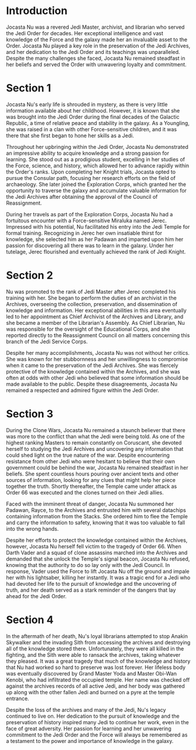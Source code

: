 # Introduction

Jocasta Nu was a revered Jedi Master, archivist, and librarian who served the Jedi Order for decades.
Her exceptional intelligence and vast knowledge of the Force and the galaxy made her an invaluable asset to the Order.
Jocasta Nu played a key role in the preservation of the Jedi Archives, and her dedication to the Jedi Order and its teachings was unparalleled.
Despite the many challenges she faced, Jocasta Nu remained steadfast in her beliefs and served the Order with unwavering loyalty and commitment.

# Section 1

Jocasta Nu's early life is shrouded in mystery, as there is very little information available about her childhood.
However, it is known that she was brought into the Jedi Order during the final decades of the Galactic Republic, a time of relative peace and stability in the galaxy.
As a Youngling, she was raised in a clan with other Force-sensitive children, and it was there that she first began to hone her skills as a Jedi.

Throughout her upbringing within the Jedi Order, Jocasta Nu demonstrated an impressive ability to acquire knowledge and a strong passion for learning.
She stood out as a prodigious student, excelling in her studies of the Force, science, and history, which allowed her to advance rapidly within the Order's ranks.
Upon completing her Knight trials, Jocasta opted to pursue the Consular path, focusing her research efforts on the field of archaeology.
She later joined the Exploration Corps, which granted her the opportunity to traverse the galaxy and accumulate valuable information for the Jedi Archives after obtaining the approval of the Council of Reassignment.

During her travels as part of the Exploration Corps, Jocasta Nu had a fortuitous encounter with a Force-sensitive Miraluka named Jerec.
Impressed with his potential, Nu facilitated his entry into the Jedi Temple for formal training.
Recognizing in Jerec her own insatiable thirst for knowledge, she selected him as her Padawan and imparted upon him her passion for discovering all there was to learn in the galaxy.
Under her tutelage, Jerec flourished and eventually achieved the rank of Jedi Knight.

# Section 2

Nu was promoted to the rank of Jedi Master after Jerec completed his training with her.
She began to perform the duties of an archivist in the Archives, overseeing the collection, preservation, and dissemination of knowledge and information.
Her exceptional abilities in this area eventually led to her appointment as Chief Archivist of the Archives and Library, and she became a member of the Librarian's Assembly.
As Chief Librarian, Nu was responsible for the oversight of the Educational Corps, and she reported directly to the Reassignment Council on all matters concerning this branch of the Jedi Service Corps.

Despite her many accomplishments, Jocasta Nu was not without her critics.
She was known for her stubbornness and her unwillingness to compromise when it came to the preservation of the Jedi Archives.
She was fiercely protective of the knowledge contained within the Archives, and she was often at odds with other Jedi who believed that some information should be made available to the public.
Despite these disagreements, Jocasta Nu remained a respected and admired figure within the Jedi Order.

# Section 3

During the Clone Wars, Jocasta Nu remained a staunch believer that there was more to the conflict than what the Jedi were being told.
As one of the highest ranking Masters to remain constantly on Coruscant, she devoted herself to studying the Jedi Archives and uncovering any information that could shed light on the true nature of the war.
Despite encountering resistance from other Jedi who were hesitant to believe that their own government could be behind the war, Jocasta Nu remained steadfast in her beliefs.
She spent countless hours pouring over ancient texts and other sources of information, looking for any clues that might help her piece together the truth.
Shortly thereafter, the Temple came under attack as Order 66 was executed and the clones turned on their Jedi allies.

Faced with the imminent threat of danger, Jocasta Nu summoned her Padawan, Rayce, to the Archives and entrusted him with several datachips containing information from the Stacks.
She ordered him to flee the Temple and carry the information to safety, knowing that it was too valuable to fall into the wrong hands.

Despite her efforts to protect the knowledge contained within the Archives, however,  Jocasta Nu herself fell victim to the tragedy of Order 66.
When Darth Vader and a squad of clone assassins marched into the Archives and demanded that she unlock the Temple's signal beacon, Jocasta Nu refused, knowing that the authority to do so lay only with the Jedi Council.
In response, Vader used the Force to lift Jocasta Nu off the ground and impale her with his lightsaber, killing her instantly.
It was a tragic end for a Jedi who had devoted her life to the pursuit of knowledge and the uncovering of truth, and her death served as a stark reminder of the dangers that lay ahead for the Jedi Order.

# Section 4

In the aftermath of her death, Nu's loyal librarians attempted to stop Anakin Skywalker and the invading Sith from accessing the archives and destroying all of the knowledge stored there.
Unfortunately, they were all killed in the fighting, and the Sith were able to ransack the archives, taking whatever they pleased.
It was a great tragedy that much of the knowledge and history that Nu had worked so hard to preserve was lost forever.
Her lifeless body was eventually discovered by Grand Master Yoda and Master Obi-Wan Kenobi, who had infiltrated the occupied temple.
Her name was checked off against the archives records of all active Jedi, and her body was gathered up along with the other fallen Jedi and burned on a pyre at the temple entrance.

Despite the loss of the archives and many of the Jedi, Nu's legacy continued to live on.
Her dedication to the pursuit of knowledge and the preservation of history inspired many Jedi to continue her work, even in the face of great adversity.
Her passion for learning and her unwavering commitment to the Jedi Order and the Force will always be remembered as a testament to the power and importance of knowledge in the galaxy.
